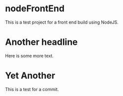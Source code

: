 # nodeFrontEnd
This is a test project for a front end build using NodeJS.

# Another headline
Here is some more text.

# Yet Another
This is a test for a commit.